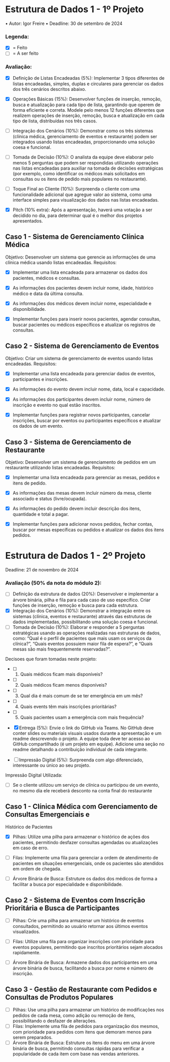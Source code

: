 
# Estrutura de Dados 1 - 1º Projeto

• Autor: Igor Freire
• Deadline: 30 de setembro de 2024

### Legenda:
- [x] = Feito
- [ ] = A ser feito

### Avaliação:
- [x] Definição de Listas Encadeadas (5%): Implementar 3 tipos diferentes de listas 
encadeadas, simples, duplas e circulares para gerenciar os dados dos três cenários 
descritos abaixo.

- [x] Operações Básicas (15%): Desenvolver funções de inserção, remoção, busca e atualização 
para cada tipo de lista, garantindo que operem de forma eficiente e correta. Modele pelo 
menos 12 funções diferentes que realizem operações de inserção, remoção, busca e 
atualização em cada tipo de lista, distribuídas nos três casos.

- [ ] Integração dos Cenários (10%): Demonstrar como os três sistemas (clínica médica, 
gerenciamento de eventos e restaurante) podem ser integrados usando listas encadeadas, 
proporcionando uma solução coesa e funcional.

- [ ] Tomada de Decisão (10%): O analista da equipe deve elaborar pelo menos 5 perguntas que 
podem ser respondidas utilizando operações nas listas encadeadas para auxiliar na tomada 
de decisões estratégicas (por exemplo, como identificar os médicos mais solicitados em 
consultas ou os itens de pedido mais populares no restaurante).

- [ ] Toque Final ao Cliente (10%): Surpreenda o cliente com uma funcionalidade adicional que 
agregue valor ao sistema, como uma interface simples para visualização dos dados nas 
listas encadeadas.

- [x] Pitch (10% extra): Após a apresentação, haverá uma votação a ser decidido no dia, para 
determinar qual é o melhor dos projetos apresentados.


## Caso 1 - Sistema de Gerenciamento Clínica Médica
Objetivo: Desenvolver um sistema que gerencie as informações de uma clínica médica usando
listas encadeadas.
Requisitos:
- [x] Implementar uma lista encadeada para armazenar os dados dos pacientes, médicos e 
consultas.

- [x] As informações dos pacientes devem incluir nome, idade, histórico médico e data da última 
consulta.

- [x] As informações dos médicos devem incluir nome, especialidade e disponibilidade.

- [x] Implementar funções para inserir novos pacientes, agendar consultas, buscar pacientes ou 
médicos específicos e atualizar os registros de consultas.


## Caso 2 - Sistema de Gerenciamento de Eventos 
Objetivo: Criar um sistema de gerenciamento de eventos usando listas encadeadas.
Requisitos:
- [x] Implementar uma lista encadeada para gerenciar dados de eventos, participantes e 
inscrições.

- [x] As informações do evento devem incluir nome, data, local e capacidade.

- [x] As informações dos participantes devem incluir nome, número de inscrição e evento no qual 
estão inscritos.

- [x] Implementar funções para registrar novos participantes, cancelar inscrições, buscar por 
eventos ou participantes específicos e atualizar os dados de um evento.


## Caso 3 - Sistema de Gerenciamento de Restaurante
Objetivo: Desenvolver um sistema de gerenciamento de pedidos em um restaurante utilizando 
listas encadeadas.
Requisitos:
- [x] Implementar uma lista encadeada para gerenciar as mesas, pedidos e itens de pedido.

- [x] As informações das mesas devem incluir número da mesa, cliente associado e status 
(livre/ocupada).

- [x] As informações do pedido devem incluir descrição dos itens, quantidade e total a pagar.

- [x] Implementar funções para adicionar novos pedidos, fechar contas, buscar por mesas 
específicas ou pedidos e atualizar os dados dos itens pedidos.


# Estrutura de Dados 1 - 2º Projeto 

Deadline: 21 de novembro de 2024 

### Avaliação (50% da nota do módulo 2): 
- [ ] Definição da estrutura de dados (20%): Desenvolver e implementar a árvore 
binária, pilha e fila para cada caso de uso específico. Criar funções de inserção, 
remoção e busca para cada estrutura. 
- [x] Integração  dos  Cenários  (10%): Demonstrar a integração entre os sistemas 
(clínica, eventos e restaurante) através das estruturas de dados implementadas, 
possibilitando uma solução coesa e funcional.
- [ ] Tomada  de  Decisão (10%):  Elaborar e responder a 5 perguntas estratégicas 
usando as operações realizadas nas estruturas de dados, como: “Qual é o perfil 
de pacientes que mais usam os serviços da clínica?”, “Quais eventos possuiem 
maior fila de espera?”, e “Quais mesas são mais frequentemente reservadas?”.

Decisoes que foram tomadas neste projeto: 
- [ ] 1. Quais médicos ficam mais disponíveis?
- [ ] 2. Quais médicos ficam menos disponíveis?
- [ ] 3. Qual dia é mais comum de se ter emergência em um mês?
- [ ] 4. Quais events têm mais inscrições prioritárias?
- [ ] 5. Quais pacientes usam a emergência com mais frequência?

- [x] Entrega (5%): Envie o link do GitHub via Teams. No GitHub deve conter slides ou 
materiais  visuais  usados  durante  a  apresentação  e  um  readme  descrevendo  o 
projeto. A equipe toda deve ter acesso ao GitHub compartilhado (é um projeto em 
equipe). Adicione uma seção no readme detalhando a contribuição individual de 
cada integrante. 

 - [ ] Impressão Digital (5%): Surpreenda com algo diferenciado, interessante ou único 
ao seu projeto. 

Impressão Digital Utilizada:
- [ ] Se o cliente utilizou um serviço de clínica ou participou de um evento, no mesmo dia ele receberá desconto na conta final do restaurante


## Caso  1  -  Clínica  Médica  com  Gerenciamento  de  Consultas  Emergenciais  e 
Histórico de Pacientes 
- [x] Pilhas: Utilize uma pilha para armazenar o histórico de ações dos pacientes, 
permitindo desfazer consultas agendadas ou atualizações em caso de erro. 
- [ ] Filas: Implemente uma fila para gerenciar a ordem de atendimento de pacientes 
em  situações  emergenciais,  onde  os  pacientes  são  atendidos  em  ordem  de 
chegada. 
- [ ] Árvore Binária de Busca: Estruture os dados dos médicos de forma a facilitar a 
busca por especialidade e disponibilidade. 


## Caso 2 - Sistema de Eventos com Inscrição Prioritária e Busca de Participantes 
- [ ] Pilhas: Crie uma pilha para armazenar um histórico de eventos consultados, 
permitindo ao usuário retornar aos últimos eventos visualizados. 
- [ ] Filas:  Utilize  uma  fila  para  organizar  inscrições  com  prioridade  para  eventos 
populares, permitindo que inscritos prioritários sejam alocados rapidamente. 
- [ ] Árvore Binária de Busca: Armazene dados dos participantes em uma árvore 
binária de busca, facilitando a busca por nome e número de inscrição. 


## Caso 3 - Gestão de Restaurante com Pedidos e Consultas de Produtos Populares 
- [ ] Pilhas: Use uma pilha para armazenar um histórico de modificações nos pedidos 
de cada mesa, como adição ou remoção de itens, possibilitando o desfazer de 
alterações. 
- [ ] Filas:  Implemente  uma  fila  de  pedidos  para  organização  dos  mesmos,  com 
prioridade para pedidos com itens que demoram menos para serem preparados. 
- [ ] Árvore Binária de Busca: Estruture os itens do menu em uma árvore binária de 
busca, permitindo consultas rápidas para verificar a popularidade de cada item 
com base nas vendas anteriores.
